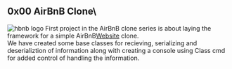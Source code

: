 ## 0x00 AirBnB Clone\
![hbnb logo](https://s3.amazonaws.com/intranet-projects-files/holbertonschool-higher-level_programming+/263/HBTN-hbnb-Final.png)
First project in the AirBnB clone series is about laying the framework for a simple AirBnB[Website](http://airbnb.com/) clone.\
We have created some base classes for recieving, serializing and deserializtion of information along with creating a console using Class cmd for added control of handling the information.
